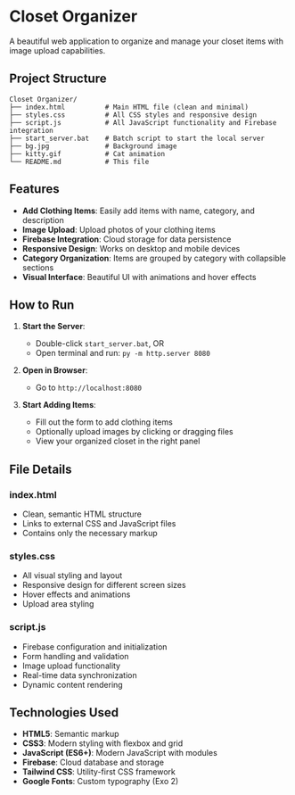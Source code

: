 # Closet Organizer

A beautiful web application to organize and manage your closet items with image upload capabilities.

## Project Structure

```
Closet Organizer/
├── index.html          # Main HTML file (clean and minimal)
├── styles.css          # All CSS styles and responsive design
├── script.js           # All JavaScript functionality and Firebase integration
├── start_server.bat    # Batch script to start the local server
├── bg.jpg              # Background image
├── kitty.gif           # Cat animation
└── README.md           # This file
```

## Features

- **Add Clothing Items**: Easily add items with name, category, and description
- **Image Upload**: Upload photos of your clothing items
- **Firebase Integration**: Cloud storage for data persistence
- **Responsive Design**: Works on desktop and mobile devices
- **Category Organization**: Items are grouped by category with collapsible sections
- **Visual Interface**: Beautiful UI with animations and hover effects

## How to Run

1. **Start the Server**:
   - Double-click `start_server.bat`, OR
   - Open terminal and run: `py -m http.server 8080`

2. **Open in Browser**:
   - Go to `http://localhost:8080`

3. **Start Adding Items**:
   - Fill out the form to add clothing items
   - Optionally upload images by clicking or dragging files
   - View your organized closet in the right panel

## File Details

### index.html
- Clean, semantic HTML structure
- Links to external CSS and JavaScript files
- Contains only the necessary markup

### styles.css
- All visual styling and layout
- Responsive design for different screen sizes
- Hover effects and animations
- Upload area styling

### script.js
- Firebase configuration and initialization
- Form handling and validation
- Image upload functionality
- Real-time data synchronization
- Dynamic content rendering

## Technologies Used

- **HTML5**: Semantic markup
- **CSS3**: Modern styling with flexbox and grid
- **JavaScript (ES6+)**: Modern JavaScript with modules
- **Firebase**: Cloud database and storage
- **Tailwind CSS**: Utility-first CSS framework
- **Google Fonts**: Custom typography (Exo 2)
